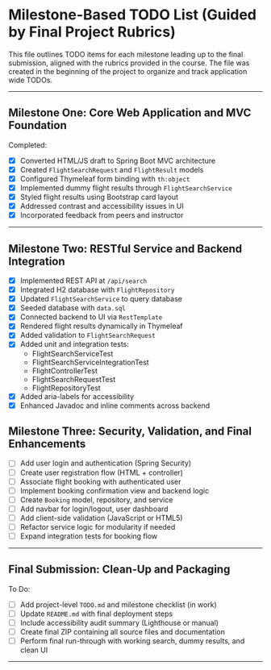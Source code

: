 # Milestone-Based TODO List (Guided by Final Project Rubrics)

This file outlines TODO items for each milestone leading up to the final submission, aligned with the rubrics provided in the course. The file was created in the beginning of the project to organize and track application wide TODOs.

---

## Milestone One: Core Web Application and MVC Foundation

Completed:
- [x] Converted HTML/JS draft to Spring Boot MVC architecture
- [x] Created `FlightSearchRequest` and `FlightResult` models
- [x] Configured Thymeleaf form binding with `th:object`
- [x] Implemented dummy flight results through `FlightSearchService`
- [x] Styled flight results using Bootstrap card layout
- [x] Addressed contrast and accessibility issues in UI
- [x] Incorporated feedback from peers and instructor

---

## Milestone Two: RESTful Service and Backend Integration
- [x] Implemented REST API at `/api/search`
- [x] Integrated H2 database with `FlightRepository`
- [x] Updated `FlightSearchService` to query database
- [x] Seeded database with `data.sql`
- [x] Connected backend to UI via `RestTemplate`
- [x] Rendered flight results dynamically in Thymeleaf
- [x] Added validation to `FlightSearchRequest`
- [x] Added unit and integration tests:
  - FlightSearchServiceTest
  - FlightSearchServiceIntegrationTest
  - FlightControllerTest
  - FlightSearchRequestTest
  - FlightRepositoryTest
- [x] Added aria-labels for accessibility
- [x] Enhanced Javadoc and inline comments across backend

## Milestone Three: Security, Validation, and Final Enhancements
- [ ] Add user login and authentication (Spring Security)
- [ ] Create user registration flow (HTML + controller)
- [ ] Associate flight booking with authenticated user
- [ ] Implement booking confirmation view and backend logic
- [ ] Create `Booking` model, repository, and service
- [ ] Add navbar for login/logout, user dashboard
- [ ] Add client-side validation (JavaScript or HTML5)
- [ ] Refactor service logic for modularity if needed
- [ ] Expand integration tests for booking flow

---

## Final Submission: Clean-Up and Packaging
To Do:
- [ ] Add project-level `TODO.md` and milestone checklist (in work)
- [ ] Update `README.md` with final deployment steps
- [ ] Include accessibility audit summary (Lighthouse or manual)
- [ ] Create final ZIP containing all source files and documentation
- [ ] Perform final run-through with working search, dummy results, and clean UI

---
